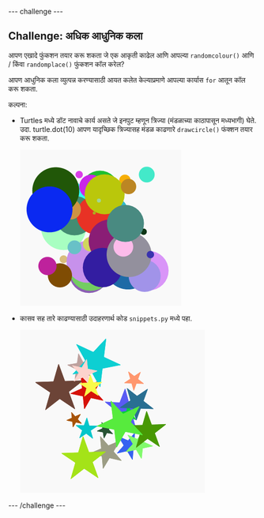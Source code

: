 \--- challenge \---

## Challenge: अधिक आधुनिक कला

आपण एखादे फुंकशन तयार करू शकता जे एक आकृती काढेल आणि आपल्या `randomcolour()` आणि / किंवा `randomplace()` फुंकशन कॉल करेल?

आपण आधुनिक कला व्युत्पन्न करण्यासाठी आयत कलेत केल्याप्रमाणे आपल्या कार्यास `for` आतून कॉल करू शकता.

कल्पना:

- Turtles मध्ये डॉट नावाचे कार्य असते जे इनपुट म्हणून त्रिज्या (मंडळाच्या काठापासून मध्यभागी) घेते. उदा. turtle.dot(10) आपण यादृच्छिक त्रिज्यासह मंडळ काढणारे `drawcircle()` फंक्शन तयार करू शकता.
    
    ![screenshot](images/modern-circles.png)

- कासव सह तारे काढण्यासाठी उदाहरणार्थ कोड `snippets.py` मध्ये पहा.
    
    ![screenshot](images/modern-stars.png)

\--- /challenge \---